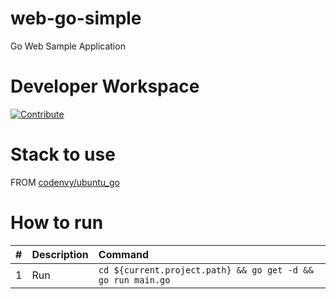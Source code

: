 # web-go-simple

Go Web Sample Application

# Developer Workspace
[![Contribute](http://beta.codenvy.com/factory/resources/codenvy-contribute.svg)](http://beta.codenvy.com)

# Stack to use

FROM [codenvy/ubuntu_go](https://hub.docker.com/r/codenvy/ubuntu_go/)

# How to run

| #       | Description           | Command  |
| :------------- |:-------------| :-----|
| 1      | Run | `cd ${current.project.path} && go get -d && go run main.go` |